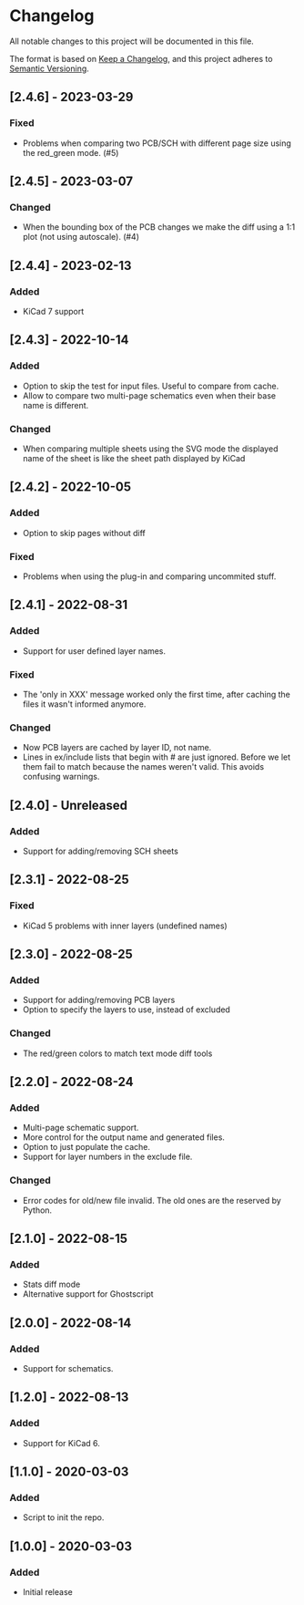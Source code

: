 # Changelog
All notable changes to this project will be documented in this file.

The format is based on [Keep a Changelog](https://keepachangelog.com/en/1.0.0/),
and this project adheres to [Semantic Versioning](https://semver.org/spec/v2.0.0.html).

## [2.4.6] - 2023-03-29
### Fixed
- Problems when comparing two PCB/SCH with different page size using the
  red_green mode. (#5)

## [2.4.5] - 2023-03-07
### Changed
- When the bounding box of the PCB changes we make the diff using a 1:1 plot
  (not using autoscale). (#4)


## [2.4.4] - 2023-02-13
### Added
- KiCad 7 support


## [2.4.3] - 2022-10-14
### Added
- Option to skip the test for input files.
  Useful to compare from cache.
- Allow to compare two multi-page schematics even when their base name is
  different.

### Changed
- When comparing multiple sheets using the SVG mode the displayed name of the
  sheet is like the sheet path displayed by KiCad


## [2.4.2] - 2022-10-05
### Added
- Option to skip pages without diff

### Fixed
- Problems when using the plug-in and comparing uncommited stuff.


## [2.4.1] - 2022-08-31
### Added
- Support for user defined layer names.

### Fixed
- The 'only in XXX' message worked only the first time, after caching the
  files it wasn't informed anymore.

### Changed
- Now PCB layers are cached by layer ID, not name.
- Lines in ex/include lists that begin with # are just ignored.
  Before we let them fail to match because the names weren't valid.
  This avoids confusing warnings.

## [2.4.0] - Unreleased
### Added
- Support for adding/removing SCH sheets

## [2.3.1] - 2022-08-25
### Fixed
- KiCad 5 problems with inner layers (undefined names)

## [2.3.0] - 2022-08-25
### Added
- Support for adding/removing PCB layers
- Option to specify the layers to use, instead of excluded

### Changed
- The red/green colors to match text mode diff tools

## [2.2.0] - 2022-08-24
### Added
- Multi-page schematic support.
- More control for the output name and generated files.
- Option to just populate the cache.
- Support for layer numbers in the exclude file.

### Changed
- Error codes for old/new file invalid.
  The old ones are the reserved by Python.

## [2.1.0] - 2022-08-15
### Added
- Stats diff mode
- Alternative support for Ghostscript

## [2.0.0] - 2022-08-14
### Added
- Support for schematics.

## [1.2.0] - 2022-08-13
### Added
- Support for KiCad 6.

## [1.1.0] - 2020-03-03
### Added
- Script to init the repo.

## [1.0.0] - 2020-03-03
### Added
- Initial release


